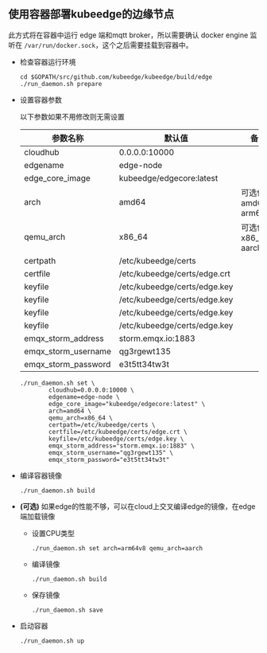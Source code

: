 ## 使用容器部署kubeedge的边缘节点

此方式将在容器中运行 edge 端和mqtt broker，所以需要确认 docker engine 监听在
`/var/run/docker.sock`，这个之后需要挂载到容器中。

+ 检查容器运行环境
  ```
  cd $GOPATH/src/github.com/kubeedge/kubeedge/build/edge
  ./run_daemon.sh prepare
  ```

+ 设置容器参数

  以下参数如果不用修改则无需设置

  | 参数名称            | 默认值                       | 备注                     |
  | ------------------- | ---------------------------- | ------------------------ |
  | cloudhub            | 0.0.0.0:10000                |                          |
  | edgename            | edge-node                    |                          |
  | edge_core_image     | kubeedge/edgecore:latest     |                          |
  | arch                | amd64                        | 可选值：amd64 \| arm64v8 |
  | qemu_arch           | x86_64                       | 可选值：x86_64 \| aarch  |
  | certpath            | /etc/kubeedge/certs          |                          |
  | certfile            | /etc/kubeedge/certs/edge.crt |                          |
  | keyfile             | /etc/kubeedge/certs/edge.key |                          |
  | keyfile             | /etc/kubeedge/certs/edge.key |                          |
  | keyfile             | /etc/kubeedge/certs/edge.key |                          |
  | keyfile             | /etc/kubeedge/certs/edge.key |                          |
  | emqx_storm_address  | storm.emqx.io:1883           |                          |
  | emqx_storm_username | qg3rgewt135                  |                          |
  | emqx_storm_password | e3t5tt34tw3t                 |                          |

  ```shell
  ./run_daemon.sh set \
          cloudhub=0.0.0.0:10000 \
          edgename=edge-node \
          edge_core_image="kubeedge/edgecore:latest" \
          arch=amd64 \
          qemu_arch=x86_64 \
          certpath=/etc/kubeedge/certs \
          certfile=/etc/kubeedge/certs/edge.crt \
          keyfile=/etc/kubeedge/certs/edge.key \
          emqx_storm_address="storm.emqx.io:1883" \
          emqx_storm_username="qg3rgewt135" \
          emqx_storm_password="e3t5tt34tw3t"
  ````

+ 编译容器镜像

  ```
  ./run_daemon.sh build
  ```

+ **(可选)** 如果edge的性能不够，可以在cloud上交叉编译edge的镜像，在edge端加载镜像
  - 设置CPU类型

    ```
    ./run_daemon.sh set arch=arm64v8 qemu_arch=aarch
    ```

  - 编译镜像
    ```
    ./run_daemon.sh build
    ```

  - 保存镜像
    ```
    ./run_daemon.sh save
    ```

+ 启动容器
  ```
  ./run_daemon.sh up
  ```

